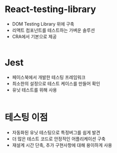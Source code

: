 # React-testing-library

- DOM Testing Library 위에 구축
- 리액트 컴포넌트를 테스트하는 가벼운 솔루션
- CRA에서 기본으로 제공
  <br/>
  <br/>

# Jest

- 페이스북에서 개발한 테스팅 프레임워크
- 최소한의 설정으로 테스트 케이스를 만들어 확인
- 유닛 테스트를 위해 사용
  <br/>
  <br/>

# 테스팅 이점

- 자동화된 유닛 테스팅으로 특정버그를 쉽게 발견
- 더 많은 테스트 코드로 안정적인 어플리케이션 구축
- 재설계 시간 단축, 추가 구현사항에 대해 용이하게 사용
